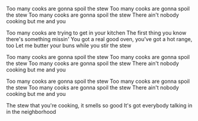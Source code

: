 Too many cooks are gonna spoil the stew
Too many cooks are gonna spoil the stew
Too many cooks are gonna spoil the stew
There ain't nobody cooking but me and you

Too many cooks are trying to get in your kitchen
The first thing you know there's something missin'
You got a real good oven, you've got a hot range, too
Let me butter your buns while you stir the stew

Too many cooks are gonna spoil the stew
Too many cooks are gonna spoil the stew
Too many cooks are gonna spoil the stew
There ain't nobody cooking but me and you

Too many cooks are gonna spoil the stew
Too many cooks are gonna spoil the stew
Too many cooks are gonna spoil the stew
There ain't nobody cooking but me and you

The stew that you're cooking, it smells so good
It's got everybody talking in in the neighborhood
